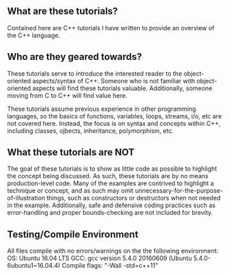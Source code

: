 What are these tutorials?
-------------------------
Contained here are C++ tutorials I have written to provide an overview of the C++ language.  

Who are they geared towards?
----------------------------
These tutorials serve to introduce the interested reader to the object-oriented aspects/syntax of C++.  Someone who is not familiar with object-oriented aspects will find these tutorials valuable.  Additionally, someone moving from C to C++ will find value here.

These tutorials assume previous experience in other programming languages, so the basics of functions, variables, loops, streams, i/o, etc are not covered here.  Instead, the focus is on syntax and concepts within C++, including classes, ojbects, inheritance, polymorphism, etc.

What these tutorials are NOT
----------------------------
The goal of these tutorials is to show as little code as possible to highlight the concept being discussed.  As such, these tutorials are by no means production-level code.  Many of the examples are contrived to highlight a technique or concept, and as such may omit unnecessary-for-the-purpose-of-illustration things, such as constructors or destructors when not needed in the example.  Additionally, safe and defensive coding practices such as error-handling and proper bounds-checking are not included for brevity.

Testing/Compile Environment
---------------------------
All files compile with no errors/warnings on the the following environment:
   OS: Ubuntu 16.04 LTS
   GCC:  gcc version 5.4.0 20160609 (Ubuntu 5.4.0-6ubuntu1~16.04.4)
   Compile flags:   "-Wall -std=c++11"
   
